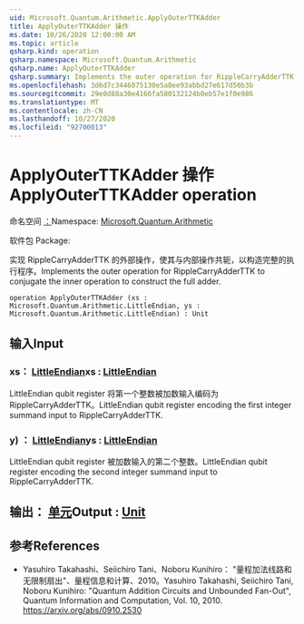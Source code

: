 ```yaml
---
uid: Microsoft.Quantum.Arithmetic.ApplyOuterTTKAdder
title: ApplyOuterTTKAdder 操作
ms.date: 10/26/2020 12:00:00 AM
ms.topic: article
qsharp.kind: operation
qsharp.namespace: Microsoft.Quantum.Arithmetic
qsharp.name: ApplyOuterTTKAdder
qsharp.summary: Implements the outer operation for RippleCarryAdderTTK to conjugate the inner operation to construct the full adder.
ms.openlocfilehash: 3d6d7c3446075130e5a8ee93abbd27e617d50b3b
ms.sourcegitcommit: 29e0d88a30e4166fa580132124b0eb57e1f0e986
ms.translationtype: MT
ms.contentlocale: zh-CN
ms.lasthandoff: 10/27/2020
ms.locfileid: "92700013"
---
```

# <a name="applyouterttkadder-operation"></a><span data-ttu-id="0978b-102">ApplyOuterTTKAdder 操作</span><span class="sxs-lookup"><span data-stu-id="0978b-102">ApplyOuterTTKAdder operation</span></span>

<span data-ttu-id="0978b-103">命名空间 [：](xref:Microsoft.Quantum.Arithmetic)</span><span class="sxs-lookup"><span data-stu-id="0978b-103">Namespace: [Microsoft.Quantum.Arithmetic](xref:Microsoft.Quantum.Arithmetic)</span></span>

<span data-ttu-id="0978b-104">软件包 [](https://nuget.org/packages/)</span><span class="sxs-lookup"><span data-stu-id="0978b-104">Package: [](https://nuget.org/packages/)</span></span>


<span data-ttu-id="0978b-105">实现 RippleCarryAdderTTK 的外部操作，使其与内部操作共轭，以构造完整的执行程序。</span><span class="sxs-lookup"><span data-stu-id="0978b-105">Implements the outer operation for RippleCarryAdderTTK to conjugate the inner operation to construct the full adder.</span></span>

```qsharp
operation ApplyOuterTTKAdder (xs : Microsoft.Quantum.Arithmetic.LittleEndian, ys : Microsoft.Quantum.Arithmetic.LittleEndian) : Unit
```


## <a name="input"></a><span data-ttu-id="0978b-106">输入</span><span class="sxs-lookup"><span data-stu-id="0978b-106">Input</span></span>

### <a name="xs--littleendian"></a><span data-ttu-id="0978b-107">xs： [LittleEndian](xref:Microsoft.Quantum.Arithmetic.LittleEndian)</span><span class="sxs-lookup"><span data-stu-id="0978b-107">xs : [LittleEndian](xref:Microsoft.Quantum.Arithmetic.LittleEndian)</span></span>

<span data-ttu-id="0978b-108">LittleEndian qubit register 将第一个整数被加数输入编码为 RippleCarryAdderTTK。</span><span class="sxs-lookup"><span data-stu-id="0978b-108">LittleEndian qubit register encoding the first integer summand input to RippleCarryAdderTTK.</span></span>


### <a name="ys--littleendian"></a><span data-ttu-id="0978b-109">y) ： [LittleEndian](xref:Microsoft.Quantum.Arithmetic.LittleEndian)</span><span class="sxs-lookup"><span data-stu-id="0978b-109">ys : [LittleEndian](xref:Microsoft.Quantum.Arithmetic.LittleEndian)</span></span>

<span data-ttu-id="0978b-110">LittleEndian qubit register 被加数输入的第二个整数。</span><span class="sxs-lookup"><span data-stu-id="0978b-110">LittleEndian qubit register encoding the second integer summand input to RippleCarryAdderTTK.</span></span>



## <a name="output--unit"></a><span data-ttu-id="0978b-111">输出： [单元](xref:microsoft.quantum.lang-ref.unit)</span><span class="sxs-lookup"><span data-stu-id="0978b-111">Output : [Unit](xref:microsoft.quantum.lang-ref.unit)</span></span>



## <a name="references"></a><span data-ttu-id="0978b-112">参考</span><span class="sxs-lookup"><span data-stu-id="0978b-112">References</span></span>

- <span data-ttu-id="0978b-113">Yasuhiro Takahashi、Seiichiro Tani、Noboru Kunihiro： "量程加法线路和无限制扇出"、量程信息和计算、2010。</span><span class="sxs-lookup"><span data-stu-id="0978b-113">Yasuhiro Takahashi, Seiichiro Tani, Noboru Kunihiro: "Quantum Addition Circuits and Unbounded Fan-Out", Quantum Information and Computation, Vol. 10, 2010.</span></span>
  https://arxiv.org/abs/0910.2530